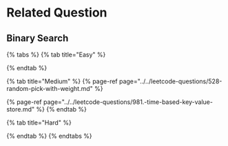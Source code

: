 # Related Question

## Binary Search

{% tabs %}
{% tab title="Easy" %}

{% endtab %}

{% tab title="Medium" %}
{% page-ref page="../../leetcode-questions/528-random-pick-with-weight.md" %}

{% page-ref page="../../leetcode-questions/981.-time-based-key-value-store.md" %}
{% endtab %}

{% tab title="Hard" %}

{% endtab %}
{% endtabs %}

